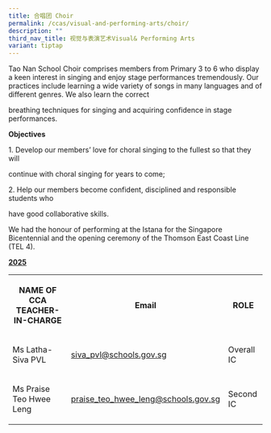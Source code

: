 ```yaml
---
title: 合唱团 Choir
permalink: /ccas/visual-and-performing-arts/choir/
description: ""
third_nav_title: 视觉与表演艺术Visual& Performing Arts
variant: tiptap
---
```

<p>Tao Nan School Choir comprises members from Primary 3 to 6 who display
a keen interest in singing and enjoy stage performances tremendously. Our
practices include learning a wide variety of songs in many languages and
of different genres. We also learn the correct</p>
<p>breathing techniques for singing and acquiring confidence in stage performances.</p>
<p><strong>Objectives</strong>
</p>
<p>1. Develop our members’ love for choral singing to the fullest so that
they will</p>
<p>continue with choral singing for years to come;</p>
<p>2. Help our members become confident, disciplined and responsible students
who</p>
<p>have good collaborative skills.</p>
<p>We had the honour of performing at the Istana for the Singapore Bicentennial
and the opening ceremony of the Thomson East Coast Line (TEL 4).</p>
<p><strong><u>2025</u></strong>
</p>
<table style="minWidth: 75px">
<colgroup>
<col>
<col>
<col>
</colgroup>
<tbody>
<tr>
<th rowspan="1" colspan="1">
<p>NAME OF CCA
<br>TEACHER-IN-CHARGE</p>
</th>
<th rowspan="1" colspan="1">
<p>Email</p>
</th>
<th rowspan="1" colspan="1">
<p>ROLE</p>
</th>
</tr>
<tr>
<td rowspan="1" colspan="1">
<p>Ms Latha-Siva PVL</p>
</td>
<td rowspan="1" colspan="1">
<p><a href="mailto:siva_pvl@schools.gov.sg" rel="noopener noreferrer nofollow" target="_blank">siva_pvl@schools.gov.sg</a>
</p>
</td>
<td rowspan="1" colspan="1">
<p>Overall IC</p>
</td>
</tr>
<tr>
<td rowspan="1" colspan="1">
<p>Ms Praise Teo Hwee Leng</p>
</td>
<td rowspan="1" colspan="1">
<p><a href="mailto:praise_teo_hwee_leng@schools.gov.sg" rel="noopener noreferrer nofollow" target="_blank">praise_teo_hwee_leng@schools.gov.sg</a>
</p>
</td>
<td rowspan="1" colspan="1">
<p>Second IC</p>
</td>
</tr>
</tbody>
</table>
<p></p>